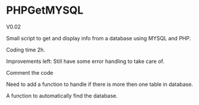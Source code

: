 # PHPGetMYSQL

V0.02

Small script to get and display info from a database using MYSQL and PHP.

Coding time 2h.

Improvements left:
Still have some error handling to take care of.

Comment the code

Need to add a function to handle if there is more then one table in database. 

A function to automatically find the database. 
